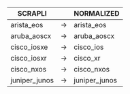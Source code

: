 | SCRAPLI | | NORMALIZED |
| ---------- | -- | ------ |
| arista_eos | → | arista_eos |
| aruba_aoscx | → | aruba_aoscx |
| cisco_iosxe | → | cisco_ios |
| cisco_iosxr | → | cisco_xr |
| cisco_nxos | → | cisco_nxos |
| juniper_junos | → | juniper_junos |